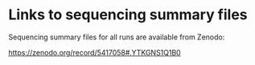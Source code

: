 # Links to sequencing summary files

Sequencing summary files for all runs are available from Zenodo:

https://zenodo.org/record/5417058#.YTKGNS1Q1B0